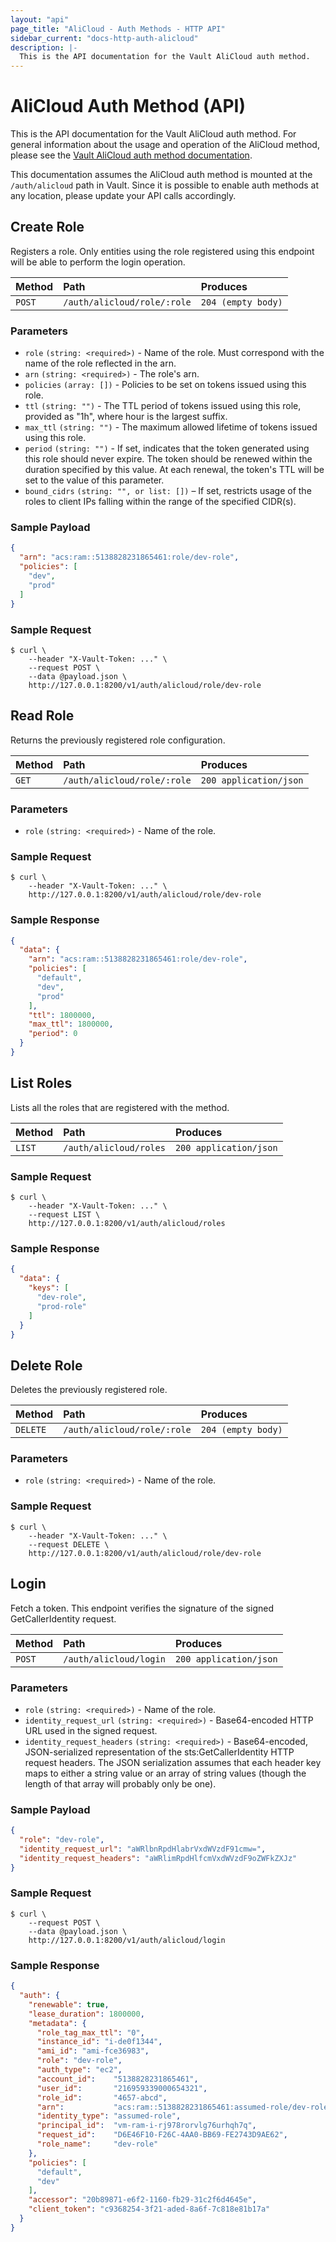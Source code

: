 ```yaml
---
layout: "api"
page_title: "AliCloud - Auth Methods - HTTP API"
sidebar_current: "docs-http-auth-alicloud"
description: |-
  This is the API documentation for the Vault AliCloud auth method.
---
```


# AliCloud Auth Method (API)

This is the API documentation for the Vault AliCloud auth method. For
general information about the usage and operation of the AliCloud method, please
see the [Vault AliCloud auth method documentation](/docs/auth/alicloud.html).

This documentation assumes the AliCloud auth method is mounted at the `/auth/alicloud`
path in Vault. Since it is possible to enable auth methods at any location,
please update your API calls accordingly.

## Create Role

Registers a role. Only entities using the role registered using this endpoint 
will be able to perform the login operation.

| Method   | Path                             | Produces               |
| :------- | :------------------------------- | :--------------------- |
| `POST`   | `/auth/alicloud/role/:role`      | `204 (empty body)`     |

### Parameters

- `role` `(string: <required>)` - Name of the role. Must correspond with the name of the role reflected in the arn.
- `arn` `(string: <required>)` - The role's arn.
- `policies` `(array: [])` - Policies to be set on tokens issued using this
  role.
- `ttl` `(string: "")` - The TTL period of tokens issued using this role,
  provided as "1h", where hour is the largest suffix.
- `max_ttl` `(string: "")` - The maximum allowed lifetime of tokens issued using
  this role.
- `period` `(string: "")` - If set, indicates that the token generated using
  this role should never expire. The token should be renewed within the duration
  specified by this value. At each renewal, the token's TTL will be set to the
  value of this parameter.
- `bound_cidrs` `(string: "", or list: [])` – If set, restricts usage of the
  roles to client IPs falling within the range of the specified CIDR(s).

### Sample Payload

```json
{
  "arn": "acs:ram::5138828231865461:role/dev-role",
  "policies": [
    "dev",
    "prod"
  ]
}
```

### Sample Request

```
$ curl \
    --header "X-Vault-Token: ..." \
    --request POST \
    --data @payload.json \
    http://127.0.0.1:8200/v1/auth/alicloud/role/dev-role
```

## Read Role

Returns the previously registered role configuration.

| Method   | Path                         | Produces               |
| :------- | :--------------------------- | :--------------------- |
| `GET`    | `/auth/alicloud/role/:role`  | `200 application/json` |

### Parameters

- `role` `(string: <required>)` - Name of the role.

### Sample Request

```
$ curl \
    --header "X-Vault-Token: ..." \
    http://127.0.0.1:8200/v1/auth/alicloud/role/dev-role
```

### Sample Response

```json
{
  "data": {
    "arn": "acs:ram::5138828231865461:role/dev-role",
    "policies": [
      "default",
      "dev",
      "prod"
    ],
    "ttl": 1800000,
    "max_ttl": 1800000,
    "period": 0
  }
}
```

## List Roles

Lists all the roles that are registered with the method.

| Method   | Path                         | Produces               |
| :------- | :--------------------------- | :--------------------- |
| `LIST`   | `/auth/alicloud/roles`       | `200 application/json` |

### Sample Request

```
$ curl \
    --header "X-Vault-Token: ..." \
    --request LIST \
    http://127.0.0.1:8200/v1/auth/alicloud/roles
```

### Sample Response

```json
{
  "data": {
    "keys": [
      "dev-role",
      "prod-role"
    ]
  }
}
```

## Delete Role

Deletes the previously registered role.

| Method   | Path                             | Produces               |
| :------- | :------------------------------- | :--------------------- |
| `DELETE` | `/auth/alicloud/role/:role`      | `204 (empty body)`     |

### Parameters

- `role` `(string: <required>)` - Name of the role.

### Sample Request

```
$ curl \
    --header "X-Vault-Token: ..." \
    --request DELETE \
    http://127.0.0.1:8200/v1/auth/alicloud/role/dev-role
```

## Login

Fetch a token. This endpoint verifies the signature of the signed 
GetCallerIdentity request.

| Method   | Path                         | Produces               |
| :------- | :--------------------------- | :--------------------- |
| `POST`   | `/auth/alicloud/login`       | `200 application/json` |

### Parameters

- `role` `(string: <required>)` - Name of the role.
- `identity_request_url` `(string: <required>)` - Base64-encoded HTTP URL used in
  the signed request.
- `identity_request_headers` `(string: <required>)` - Base64-encoded,
  JSON-serialized representation of the sts:GetCallerIdentity HTTP request
  headers. The JSON serialization assumes that each header key maps to either a
  string value or an array of string values (though the length of that array
  will probably only be one).


### Sample Payload

```json
{
  "role": "dev-role",
  "identity_request_url": "aWRlbnRpdHlabrVxdWVzdF91cmw=",
  "identity_request_headers": "aWRlimRpdHlfcmVxdWVzdF9oZWFkZXJz"
}
```

### Sample Request

```
$ curl \
    --request POST \
    --data @payload.json \
    http://127.0.0.1:8200/v1/auth/alicloud/login
```

### Sample Response

```json
{
  "auth": {
    "renewable": true,
    "lease_duration": 1800000,
    "metadata": {
      "role_tag_max_ttl": "0",
      "instance_id": "i-de0f1344",
      "ami_id": "ami-fce36983",
      "role": "dev-role",
      "auth_type": "ec2",
      "account_id":    "5138828231865461",
      "user_id":       "216959339000654321",
      "role_id":       "4657-abcd",
      "arn":           "acs:ram::5138828231865461:assumed-role/dev-role/vm-ram-i-rj978rorvlg76urhqh7q",
      "identity_type": "assumed-role",
      "principal_id":  "vm-ram-i-rj978rorvlg76urhqh7q",
      "request_id":    "D6E46F10-F26C-4AA0-BB69-FE2743D9AE62",
      "role_name":     "dev-role"
    },
    "policies": [
      "default",
      "dev"
    ],
    "accessor": "20b89871-e6f2-1160-fb29-31c2f6d4645e",
    "client_token": "c9368254-3f21-aded-8a6f-7c818e81b17a"
  }
}
```